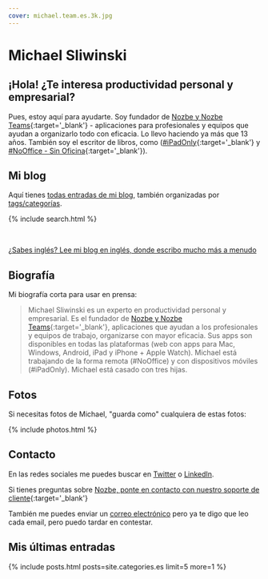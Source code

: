```yaml
---
cover: michael.team.es.3k.jpg
---
```


# Michael Sliwinski

## ¡Hola! ¿Te interesa productividad personal y empresarial?

Pues, estoy aquí para ayudarte. Soy fundador de [Nozbe y Nozbe Teams](https://nozbe.com/es/?a=mike){:target='_blank'} - aplicaciones para profesionales y equipos que ayudan a organizarlo todo con eficacia. Lo llevo haciendo ya más que 13 años. También soy el escritor de libros, como ([#iPadOnly](https://iPadOnly.com){:target='_blank'} y [#NoOffice - Sin Oficina](https://NoOffice.org/es/){:target='_blank'}).

## Mi blog

Aquí tienes [todas entradas de mi blog](/es/todo), también organizadas por [tags/categorías](/es/).

{% include search.html %}

<br>

[¿Sabes inglés? Lee mi blog en inglés, donde escribo mucho más a menudo](/archive)

## Biografía

Mi biografía corta para usar en prensa:

> Michael Sliwinski es un experto en productividad personal y empresarial. Es el fundador de [Nozbe y Nozbe Teams](https://nozbe.com/){:target='_blank'}, aplicaciones que ayudan a los profesionales y equipos de trabajo, organizarse con mayor eficacia. Sus apps son disponibles en todas las plataformas (web con apps para Mac, Windows, Android, iPad y iPhone + Apple Watch). Michael está trabajando de la forma remota (#NoOffice) y con dispositivos móviles (#iPadOnly). Michael está casado con tres hijas.

## Fotos

Si necesitas fotos de Michael, "guarda como" cualquiera de estas fotos:

{% include photos.html %}

## Contacto

En las redes sociales me puedes buscar en [Twitter](https://twitter.com/MSliwinski) o [LinkedIn](https://www.linkedin.com/in/michaelsliwinski).

Si tienes preguntas sobre [Nozbe, ponte en contacto con nuestro soporte de cliente](https://nozbe.com/contact){:target='_blank'}

También me puedes enviar un [correo electrónico][email] pero ya te digo que leo cada email, pero puedo tardar en contestar.

[email]: mailto:michaels@hey.com

## Mis últimas entradas

{% include posts.html posts=site.categories.es limit=5 more=1 %}
